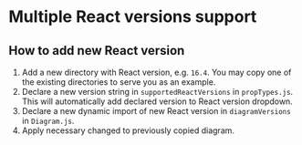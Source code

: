 # Multiple React versions support

## How to add new React version

1. Add a new directory with React version, e.g. `16.4`. You may copy one of the existing directories to serve you as an example.
2. Declare a new version string in `supportedReactVersions` in `propTypes.js`. This will automatically add declared version to React version dropdown.
3. Declare a new dynamic import of new React version in `diagramVersions` in `Diagram.js`.
4. Apply necessary changed to previously copied diagram.